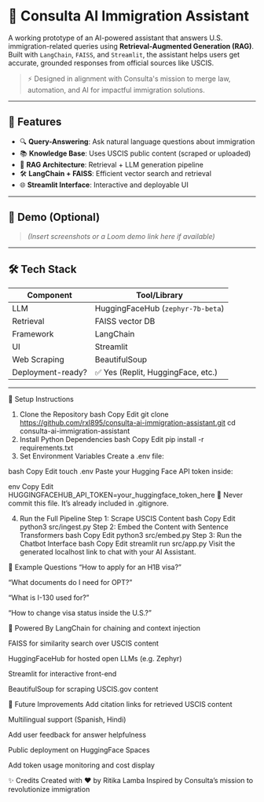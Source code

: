 # 🧠 Consulta AI Immigration Assistant

A working prototype of an AI-powered assistant that answers U.S. immigration-related queries using **Retrieval-Augmented Generation (RAG)**. Built with `LangChain`, `FAISS`, and `Streamlit`, the assistant helps users get accurate, grounded responses from official sources like USCIS.

> ⚡ Designed in alignment with Consulta's mission to merge law, automation, and AI for impactful immigration solutions.

---

## 🚀 Features

- 🔍 **Query-Answering**: Ask natural language questions about immigration
- 📚 **Knowledge Base**: Uses USCIS public content (scraped or uploaded)
- 🧠 **RAG Architecture**: Retrieval + LLM generation pipeline
- 🛠️ **LangChain + FAISS**: Efficient vector search and retrieval
- 🌐 **Streamlit Interface**: Interactive and deployable UI

---

## 📸 Demo (Optional)
> *(Insert screenshots or a Loom demo link here if available)*

---

## 🛠️ Tech Stack

| Component         | Tool/Library                      |
|------------------|-----------------------------------|
| LLM              | HuggingFaceHub (`zephyr-7b-beta`) |
| Retrieval        | FAISS vector DB                   |
| Framework        | LangChain                         |
| UI               | Streamlit                         |
| Web Scraping     | BeautifulSoup                     |
| Deployment-ready?| ✅ Yes (Replit, HuggingFace, etc.)|

---

🔧 Setup Instructions
1. Clone the Repository
bash
Copy
Edit
git clone https://github.com/rxl895/consulta-ai-immigration-assistant.git
cd consulta-ai-immigration-assistant
2. Install Python Dependencies
bash
Copy
Edit
pip install -r requirements.txt
3. Set Environment Variables
Create a .env file:

bash
Copy
Edit
touch .env
Paste your Hugging Face API token inside:

env
Copy
Edit
HUGGINGFACEHUB_API_TOKEN=your_huggingface_token_here
🔐 Never commit this file. It’s already included in .gitignore.

4. Run the Full Pipeline
Step 1: Scrape USCIS Content
bash
Copy
Edit
python3 src/ingest.py
Step 2: Embed the Content with Sentence Transformers
bash
Copy
Edit
python3 src/embed.py
Step 3: Run the Chatbot Interface
bash
Copy
Edit
streamlit run src/app.py
Visit the generated localhost link to chat with your AI Assistant.

💬 Example Questions
“How to apply for an H1B visa?”

“What documents do I need for OPT?”

“What is I-130 used for?”

“How to change visa status inside the U.S.?”

🧠 Powered By
LangChain for chaining and context injection

FAISS for similarity search over USCIS content

HuggingFaceHub for hosted open LLMs (e.g. Zephyr)

Streamlit for interactive front-end

BeautifulSoup for scraping USCIS.gov content

📌 Future Improvements
 Add citation links for retrieved USCIS content

 Multilingual support (Spanish, Hindi)

 Add user feedback for answer helpfulness

 Public deployment on HuggingFace Spaces

 Add token usage monitoring and cost display

✨ Credits
Created with ❤️ by Ritika Lamba
Inspired by Consulta’s mission to revolutionize immigration 
